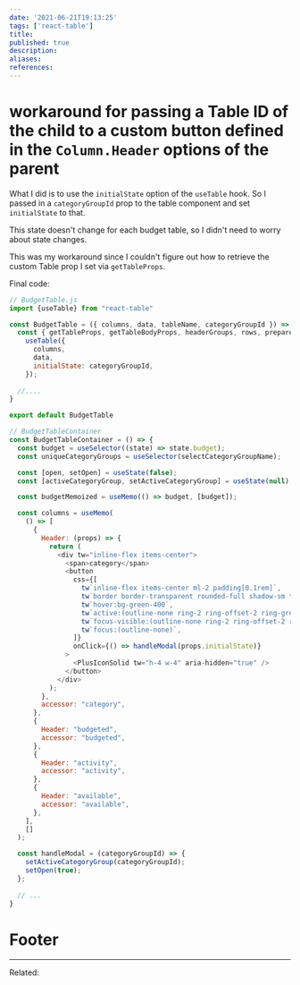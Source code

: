 ```yaml
---
date: '2021-06-21T19:13:25'
tags: ['react-table']
title: 
published: true
description:
aliases:
references:
---
```


#  workaround for passing a Table ID of the child to a custom button defined in the `Column.Header` options of the parent

What I did is to use the `initialState` option of the `useTable` hook. So I passed in a `categoryGroupId` prop to the table component and set `initialState` to that.

This state doesn't change for each budget table, so I didn't need to worry about state changes. 

This was my workaround since I couldn't figure out how to retrieve the custom Table prop I set via `getTableProps`. 

Final code: 
```js
// BudgetTable.js
import {useTable} from "react-table"

const BudgetTable = ({ columns, data, tableName, categoryGroupId }) => {
  const { getTableProps, getTableBodyProps, headerGroups, rows, prepareRow } =
    useTable({
      columns,
      data,
      initialState: categoryGroupId,
    });
  
  //....
}

export default BudgetTable
```


```js
// BudgetTableContainer
const BudgetTableContainer = () => {
  const budget = useSelector((state) => state.budget);
  const uniqueCategoryGroups = useSelector(selectCategoryGroupName);

  const [open, setOpen] = useState(false);
  const [activeCategoryGroup, setActiveCategoryGroup] = useState(null);

  const budgetMemoized = useMemo(() => budget, [budget]);

  const columns = useMemo(
    () => [
      {
        Header: (props) => {
          return (
            <div tw="inline-flex items-center">
              <span>category</span>
              <button
                css={[
                  tw`inline-flex items-center ml-2 padding[0.1rem]`,
                  tw`border border-transparent rounded-full shadow-sm text-white bg-gray-400`,
                  tw`hover:bg-green-400`,
                  tw`active:(outline-none ring-2 ring-offset-2 ring-green-500 bg-green-400)`,
                  tw`focus-visible:(outline-none ring-2 ring-offset-2 ring-green-500)`,
                  tw`focus:(outline-none)`,
                ]}
                onClick={() => handleModal(props.initialState)}
              >
                <PlusIconSolid tw="h-4 w-4" aria-hidden="true" />
              </button>
            </div>
          );
        },
        accessor: "category",
      },
      {
        Header: "budgeted",
        accessor: "budgeted",
      },
      {
        Header: "activity",
        accessor: "activity",
      },
      {
        Header: "available",
        accessor: "available",
      },
    ],
    []
  );

  const handleModal = (categoryGroupId) => {
    setActiveCategoryGroup(categoryGroupId);
    setOpen(true);
  };
	
  // ...
}
```

# Footer
---
Related: 